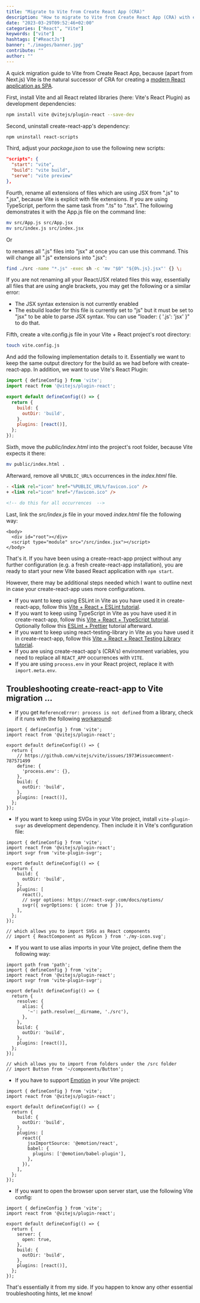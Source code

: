 ```yaml
---
title: "Migrate to Vite from Create React App (CRA)"
description: "How to migrate to Vite from Create React App (CRA) with environment variables, testing, SVG, ESLint, TypeScript ..."
date: "2023-03-29T09:52:46+02:00"
categories: ["React", "Vite"]
keywords: ["vite"]
hashtags: ["#ReactJs"]
banner: "./images/banner.jpg"
contribute: ""
author: ""
---
```


<Sponsorship />

A quick migration guide to Vite from Create React App, because (apart from Next.js) Vite is the natural successor of CRA for creating a [modern React application as SPA](/react-starter/).

First, install Vite and all React related libraries (here: Vite's React Plugin) as development dependencies:

```sh
npm install vite @vitejs/plugin-react --save-dev
```

Second, uninstall create-react-app's dependency:

```sh
npm uninstall react-scripts
```

Third, adjust your *package.json* to use the following new scripts:

```json
"scripts": {
  "start": "vite",
  "build": "vite build",
  "serve": "vite preview"
},
```

Fourth, rename all extensions of files which are using JSX from ".js" to ".jsx", because Vite is explicit with file extensions. If you are using TypeScript, perform the same task from ".ts" to ".tsx". The following demonstrates it with the App.js file on the command line:

```sh
mv src/App.js src/App.jsx
mv src/index.js src/index.jsx
```
Or 

to renames all ".js" files into "jsx" at once you can use this command. This will change all ".js" extensions into ".jsx": 

```sh
find ./src -name "*.js" -exec sh -c 'mv "$0" "${0%.js}.jsx"' {} \;
```

If you are not renaming all your React/JSX related files this way, essentially all files that are using angle brackets, you may get the following or a similar error:

* The JSX syntax extension is not currently enabled
* The esbuild loader for this file is currently set to "js" but it must be set to "jsx" to be able to parse JSX syntax. You can use "loader: { '.js': 'jsx' }" to do that.

Fifth, create a vite.config.js file in your Vite + React project's root directory:

```sh
touch vite.config.js
```

And add the following implementation details to it. Essentially we want to keep the same output directory for the build as we had before with create-react-app. In addition, we want to use Vite's React Plugin:

```javascript
import { defineConfig } from 'vite';
import react from '@vitejs/plugin-react';

export default defineConfig(() => {
  return {
    build: {
      outDir: 'build',
    },
    plugins: [react()],
  };
});
```

Sixth, move the *public/index.html* into the project's root folder, because Vite expects it there:

```sh
mv public/index.html .
```

Afterward, remove all `%PUBLIC_URL%` occurrences in the *index.html* file.

```html
- <link rel="icon" href="%PUBLIC_URL%/favicon.ico" />
+ <link rel="icon" href="/favicon.ico" />

<!-- do this for all occurrences  -->
```

Last, link the *src/index.js* file in your moved *index.html* file the following way:

```html{3}
<body>
  <div id="root"></div>
  <script type="module" src="/src/index.jsx"></script>
</body>
```

That's it. If you have been using a create-react-app project without any further configuration (e.g. a fresh create-react-app installation), you are ready to start your new Vite based React application with `npm start`.

However, there may be additional steps needed which I want to outline next in case your create-react-app uses more configurations.

<Divider />

* If you want to keep using ESLint in Vite as you have used it in create-react-app, follow this [Vite + React + ESLint tutorial](/vite-eslint/).
* If you want to keep using TypeScript in Vite as you have used it in create-react-app, follow this [Vite + React + TypeScript tutorial](/vite-typescript/). Optionally follow this [ESLint + Prettier](/prettier-eslint/) tutorial afterward.
* If you want to keep using react-testing-library in Vite as you have used it in create-react-app, follow this [Vite + React + React Testing Library tutorial](/vitest-react-testing-library/).
* If you are using create-react-app's (CRA's) environment variables, you need to replace all `REACT_APP` occurrences with `VITE`.
* If you are using `process.env` in your React project, replace it with `import.meta.env`.

## Troubleshooting create-react-app to Vite migration ...

* If you get `ReferenceError: process is not defined` from a library, check if it runs with the following [workaround](https://github.com/vitejs/vite/issues/1973#issuecomment-787571499):

```javascript{6-9}
import { defineConfig } from 'vite';
import react from '@vitejs/plugin-react';

export default defineConfig(() => {
  return {
    // https://github.com/vitejs/vite/issues/1973#issuecomment-787571499
    define: {
      'process.env': {},
    },
    build: {
      outDir: 'build',
    },
    plugins: [react()],
  };
});
```

* If you want to keep using SVGs in your Vite project, install `vite-plugin-svgr` as development dependency. Then include it in Vite's configuration file:

```javascript{3,12-13,18-19}
import { defineConfig } from 'vite';
import react from '@vitejs/plugin-react';
import svgr from 'vite-plugin-svgr';

export default defineConfig(() => {
  return {
    build: {
      outDir: 'build',
    },
    plugins: [
      react(),
      // svgr options: https://react-svgr.com/docs/options/
      svgr({ svgrOptions: { icon: true } }),
    ],
  };
});

// which allows you to import SVGs as React components
// import { ReactComponent as MyIcon } from './my-icon.svg';
```

* If you want to use alias imports in your Vite project, define them the following way:

```javascript{1,8-12,20-21}
import path from 'path';
import { defineConfig } from 'vite';
import react from '@vitejs/plugin-react';
import svgr from 'vite-plugin-svgr';

export default defineConfig(() => {
  return {
    resolve: {
      alias: {
        '~': path.resolve(__dirname, './src'),
      },
    },
    build: {
      outDir: 'build',
    },
    plugins: [react()],
  };
});

// which allows you to import from folders under the /src folder
// import Button from '~/components/Button';
```

* If you have to support [Emotion](https://www.npmjs.com/package/emotion) in your Vite project:

```javascript{10-15}
import { defineConfig } from 'vite';
import react from '@vitejs/plugin-react';

export default defineConfig(() => {
  return {
    build: {
      outDir: 'build',
    },
    plugins: [
      react({
        jsxImportSource: '@emotion/react',
        babel: {
          plugins: ['@emotion/babel-plugin'],
        },
      }),
    ],
  };
});
```

* If you want to open the browser upon server start, use the following Vite config:

```javascript{6-8}
import { defineConfig } from 'vite';
import react from '@vitejs/plugin-react';

export default defineConfig(() => {
  return {
    server: {
      open: true,
    },
    build: {
      outDir: 'build',
    },
    plugins: [react()],
  };
});
```

That's essentially it from my side. If you happen to know any other essential troubleshooting hints, let me know!
